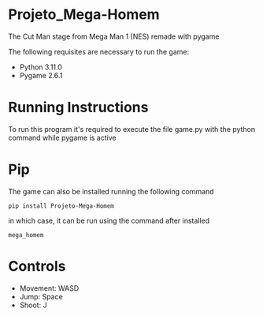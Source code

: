 # Projeto_Mega-Homem
The Cut Man stage from Mega Man 1 (NES) remade with pygame

The following requisites are necessary to run the game:
* Python 3.11.0
* Pygame 2.6.1

# Running Instructions
To run this program it's required to execute the file game.py
with the python command
while pygame is active

# Pip
The game can also be installed running the following command
```
pip install Projeto-Mega-Homem
```
in which case, it can be run using the command after installed
```
mega_homem
```

# Controls
* Movement: WASD
* Jump: Space
* Shoot: J
